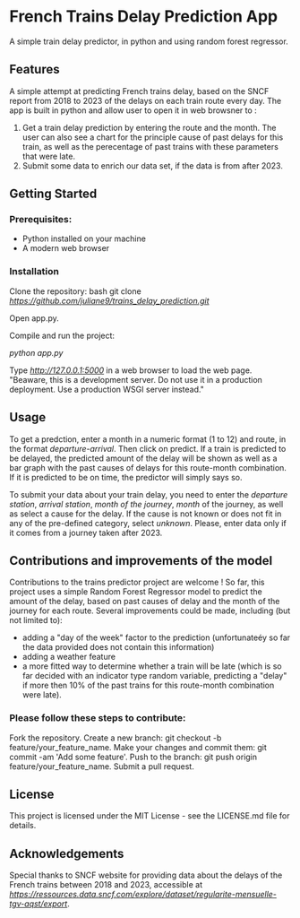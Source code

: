 # French Trains Delay Prediction App
A simple train delay predictor, in python and using random forest regressor.

## Features 
A simple attempt at predicting French trains delay, based on the SNCF report from 2018 to 2023 of the delays on each train route every day. The app is built in python and allow user to open it in web browsner to :
1. Get a train delay prediction by entering the route and the month. The user can also see a chart for the principle cause of past delays for this train, as well as the perecentage of past trains with these parameters that were late.
2. Submit some data to enrich our data set, if the data is from after 2023.


## Getting Started

### Prerequisites:
- Python installed on your machine
- A modern web browser

### Installation

Clone the repository: bash git clone *https://github.com/juliane9/trains_delay_prediction.git*

Open app.py.

Compile and run the project:

*python app.py*

Type *http://127.0.0.1:5000* in a web browser to load the web page. "Beaware, this is a development server. Do not use it in a production deployment. Use a production WSGI server instead."


## Usage
To get a predction, enter a month in a numeric format (1 to 12) and route, in the format *departure-arrival*. Then click on predict. If a train is predicted to be delayed, the predicted amount of the delay will be shown as well as a bar graph with the past causes of delays for this route-month combination. If it is predicted to be on time, the predictor will simply says so. 

To submit your data about your train delay, you need to enter the *departure station*, *arrival station*, *month of the journey*, *month* of the journey, as well as select a cause for the delay. If the cause is not known or does not fit in any of the pre-defined category, select *unknown*. Please, enter data only if it comes from a journey taken after 2023.



## Contributions and improvements of the model
Contributions to the trains predictor project are welcome ! So far, this project uses a simple Random Forest Regressor model to predict the amount of the delay, based on past causes of delay and the month of the journey for each route. 
Several improvements could be made, including (but not limited to):
- adding a "day of the week" factor to the prediction (unfortunateéy so far the data provided does not contain this information)
- adding a weather feature
- a more fitted way to determine whether a train will be late (which is so far decided with an indicator type random variable, predicting a "delay" if more then 10% of the past trains for this route-month combination were late). 

### Please follow these steps to contribute:
Fork the repository. Create a new branch: git checkout -b feature/your_feature_name. Make your changes and commit them: git commit -am 'Add some feature'. Push to the branch: git push origin feature/your_feature_name. Submit a pull request.


## License
This project is licensed under the MIT License - see the LICENSE.md file for details.

## Acknowledgements 
Special thanks to SNCF website for providing data about the delays of the French trains between 2018 and 2023, accessible at *https://ressources.data.sncf.com/explore/dataset/regularite-mensuelle-tgv-aqst/export*.
